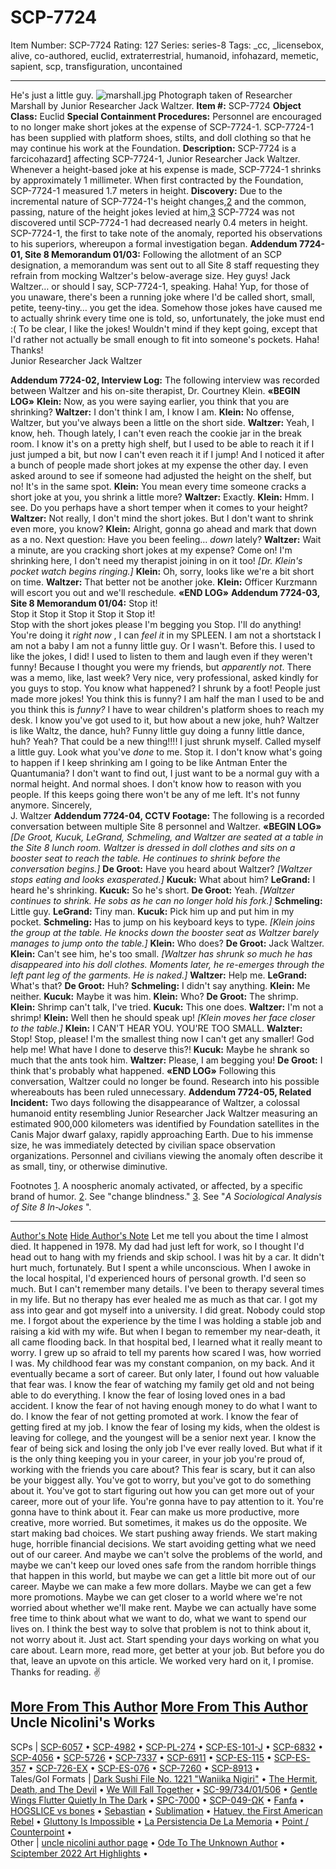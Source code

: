 # SCP-7724
Item Number: SCP-7724
Rating: 127
Series: series-8
Tags: _cc, _licensebox, alive, co-authored, euclid, extraterrestrial, humanoid, infohazard, memetic, sapient, scp, transfiguration, uncontained

---

He's just a little guy.
![marshall.jpg](https://scp-wiki.wdfiles.com/local--files/scp-7724/marshall.jpg)
Photograph taken of Researcher Marshall by Junior Researcher Jack Waltzer.
**Item #:** SCP-7724
**Object Class:** Euclid
**Special Containment Procedures:** Personnel are encouraged to no longer make short jokes at the expense of SCP-7724-1. SCP-7724-1 has been supplied with platform shoes, stilts, and doll clothing so that he may continue his work at the Foundation.
**Description:** SCP-7724 is a farcicohazard[1](javascript:;) affecting SCP-7724-1, Junior Researcher Jack Waltzer. Whenever a height-based joke at his expense is made, SCP-7724-1 shrinks by approximately 1 millimeter. When first contracted by the Foundation, SCP-7724-1 measured 1.7 meters in height.
**Discovery:** Due to the incremental nature of SCP-7724-1's height changes,[2](javascript:;) and the common, passing, nature of the height jokes levied at him,[3](javascript:;) SCP-7724 was not discovered until SCP-7724-1 had decreased nearly 0.4 meters in height. SCP-7724-1, the first to take note of the anomaly, reported his observations to his superiors, whereupon a formal investigation began.
**Addendum 7724-01, Site 8 Memorandum 01/03:** Following the allotment of an SCP designation, a memorandum was sent out to all Site 8 staff requesting they refrain from mocking Waltzer's below-average size.
Hey guys! Jack Waltzer… or should I say, SCP-7724-1, speaking. Haha!
Yup, for those of you unaware, there's been a running joke where I'd be called short, small, petite, teeny-tiny… you get the idea. Somehow those jokes have caused me to actually shrink every time one is told, so, unfortunately, the joke must end :(
To be clear, I like the jokes! Wouldn't mind if they kept going, except that I'd rather not actually be small enough to fit into someone's pockets. Haha!
Thanks!  
Junior Researcher Jack Waltzer
  
**Addendum 7724-02, Interview Log:** The following interview was recorded between Waltzer and his on-site therapist, Dr. Courtney Klein. 
**«BEGIN LOG»**
**Klein:** Now, as you were saying earlier, you think that you are shrinking?
**Waltzer:** I don't think I am, I know I am.
**Klein:** No offense, Waltzer, but you've always been a little on the short side.
**Waltzer:** Yeah, I know, heh. Though lately, I can't even reach the cookie jar in the break room. I know it's on a pretty high shelf, but I used to be able to reach it if I just jumped a bit, but now I can't even reach it if I jump! And I noticed it after a bunch of people made short jokes at my expense the other day. I even asked around to see if someone had adjusted the height on the shelf, but no! It's in the same spot.
**Klein:** You mean every time someone cracks a short joke at you, you shrink a little more?
**Waltzer:** Exactly.
**Klein:** Hmm. I see. Do you perhaps have a short temper when it comes to your height?
**Waltzer:** Not really, I don't mind the short jokes. But I don't want to shrink even more, you know?
**Klein:** Alright, gonna go ahead and mark that down as a no. Next question: Have you been feeling…
_down_
lately?
**Waltzer:** Wait a minute, are you cracking short jokes at my expense? Come on! I'm shrinking here, I don't need my therapist joining in on it too!
_[Dr. Klein's pocket watch begins ringing.]_
**Klein:** Oh, sorry, looks like we're a bit short on time.
**Waltzer:** That better not be another joke.
**Klein:** Officer Kurzmann will escort you out and we'll reschedule.
**«END LOG»**
**Addendum 7724-03, Site 8 Memorandum 01/04:**
Stop it!  
Stop it Stop it Stop it Stop it Stop it!  
Stop with the short jokes please I'm begging you Stop.
I'll do anything!
You're doing it _right now_ , I can _feel it_ in my SPLEEN.
I am not a shortstack I am not a baby I am not a funny little guy.
Or I wasn't. Before this.
I used to like the jokes, I did! I used to listen to them and laugh even if they weren't funny! Because I thought you were my friends, but _apparently not_.
There was a memo, like, last week? Very nice, very professional, asked kindly for you guys to stop. You know what happened? I shrunk by a foot! People just made more jokes!
You think this is funny?
I am half the man I used to be and you think this is _funny?_
I have to wear children's platform shoes to reach my desk.
I know you've got used to it, but how about a new joke, huh? Waltzer is like Waltz, the dance, huh? Funny little guy doing a funny little dance, huh? Yeah? That could be a new thing!!!!
I just shrunk myself. Called myself a little guy. Look what you've _done_ to me.
Stop it. I don't know what's going to happen if I keep shrinking am I going to be like Antman Enter the Quantumania?
I don't want to find out, I just want to be a normal guy with a normal height. And normal shoes.
I don't know how to reason with you people. If this keeps going there won't be any of me left.
It's not funny anymore.
Sincerely,  
J. Waltzer
**Addendum 7724-04, CCTV Footage:** The following is a recorded conversation between multiple Site 8 personnel and Waltzer.
**«BEGIN LOG»**
_[De Groot, Kucuk, LeGrand, Schmeling, and Waltzer are seated at a table in the Site 8 lunch room. Waltzer is dressed in doll clothes and sits on a booster seat to reach the table. He continues to shrink before the conversation begins.]_
**De Groot:** Have you heard about Waltzer?
_[Waltzer stops eating and looks exasperated.]_
**Kucuk:** What about him?
**LeGrand:** I heard he's shrinking.
**Kucuk:** So he's short.
**De Groot:** Yeah.
_[Waltzer continues to shrink. He sobs as he can no longer hold his fork.]_
**Schmeling:** Little guy.
**LeGrand:** Tiny man.
**Kucuk:** Pick him up and put him in my pocket.
**Schmeling:** Has to jump on his keyboard keys to type.
_[Klein joins the group at the table. He knocks down the booster seat as Waltzer barely manages to jump onto the table.]_
**Klein:** Who does?
**De Groot:** Jack Waltzer.
**Klein:** Can't see him, he's too small.
_[Waltzer has shrunk so much he has disappeared into his doll clothes. Moments later, he re-emerges through the left pant leg of the garments. He is naked.]_
**Waltzer:** Help me.
**LeGrand:** What's that?
**De Groot:** Huh?
**Schmeling:** I didn't say anything.
**Klein:** Me neither.
**Kucuk:** Maybe it was him.
**Klein:** Who?
**De Groot:** The shrimp.
**Klein:** Shrimp can't talk, I've tried.
**Kucuk:** This one does.
**Waltzer:** I'm not a shrimp!
**Klein:** Well then he should speak up!
_[Klein moves her face closer to the table.]_
**Klein:** I CAN'T HEAR YOU. YOU'RE TOO SMALL.
**Walzter:** Stop! Stop, please! I'm the smallest thing now I can't get any smaller! God help me! What have I done to deserve this?!
**Kucuk:** Maybe he shrank so much that the ants took him.
**Waltzer:** Please, I am begging you!
**De Groot:** I think that's probably what happened.
**«END LOG»**
Following this conversation, Waltzer could no longer be found. Research into his possible whereabouts has been ruled unnecessary.
**Addendum 7724-05, Related Incident:** Two days following the disappearance of Waltzer, a colossal humanoid entity resembling Junior Researcher Jack Waltzer measuring an estimated 900,000 kilometers was identified by Foundation satellites in the Canis Major dwarf galaxy, rapidly approaching Earth. Due to his immense size, he was immediately detected by civilian space observation organizations. Personnel and civilians viewing the anomaly often describe it as small, tiny, or otherwise diminutive.
  
  

Footnotes
[1](javascript:;). A noospheric anomaly activated, or affected, by a specific brand of humor.
[2](javascript:;). See "change blindness."
[3](javascript:;). See "_A Sociological Analysis of Site 8 In-Jokes_ ".
* * *
[Author's Note](javascript:;)
[Hide Author's Note](javascript:;)
Let me tell you about the time I almost died.
It happened in 1978. My dad had just left for work, so I thought I'd head out to hang with my friends and skip school.
I was hit by a car. It didn't hurt much, fortunately. But I spent a while unconscious. When I awoke in the local hospital, I'd experienced hours of personal growth. I'd seen so much. But I can't remember many details.
I've been to therapy several times in my life. But no therapy has ever healed me as much as that car. I got my ass into gear and got myself into a university. I did great. Nobody could stop me. I forgot about the experience by the time I was holding a stable job and raising a kid with my wife.
But when I began to remember my near-death, it all came flooding back.
In that hospital bed, I learned what it really meant to worry. I grew up so afraid to tell my parents how scared I was, how worried I was.
My childhood fear was my constant companion, on my back. And it eventually became a sort of career. But only later, I found out how valuable that fear was.
I know the fear of watching my family get old and not being able to do everything.
I know the fear of losing loved ones in a bad accident.
I know the fear of not having enough money to do what I want to do.
I know the fear of not getting promoted at work.
I know the fear of getting fired at my job.
I know the fear of losing my kids, when the oldest is leaving for college, and the youngest will be a senior next year.
I know the fear of being sick and losing the only job I've ever really loved.
But what if it is the only thing keeping you in your career, in your job you're proud of, working with the friends you care about?
This fear is scary, but it can also be your biggest ally.
You've got to worry, but you've got to do something about it. You've got to start figuring out how you can get more out of your career, more out of your life. You're gonna have to pay attention to it. You're gonna have to think about it.
Fear can make us more productive, more creative, more worried. But sometimes, it makes us do the opposite. We start making bad choices. We start pushing away friends. We start making huge, horrible financial decisions. We start avoiding getting what we need out of our career.
And maybe we can't solve the problems of the world, and maybe we can't keep our loved ones safe from the random horrible things that happen in this world, but maybe we can get a little bit more out of our career.
Maybe we can make a few more dollars. Maybe we can get a few more promotions. Maybe we can get closer to a world where we're not worried about whether we'll make rent. Maybe we can actually have some free time to think about what we want to do, what we want to spend our lives on.
I think the best way to solve that problem is not to think about it, not worry about it. Just act. Start spending your days working on what you care about. Learn more, read more, get better at your job.
But before you do that, leave an upvote on this article. We worked very hard on it, I promise.
Thanks for reading. ✌️
  
  
  
  

[More From This Author](javascript:;)
[More From This Author](javascript:;)
Uncle Nicolini's Works  
---  
SCPs |  [SCP-6057](/scp-6057) • [SCP-4982](/scp-4982) • [SCP-PL-274](/scp-pl-274) • [SCP-ES-101-J](/scp-es-101-j) • [SCP-6832](/scp-6832) • [SCP-4056](/scp-4056) • [SCP-5726](/scp-5726) • [SCP-7337](/scp-7337) • [SCP-6911](/scp-6911) • [SCP-ES-115](/scp-es-115) • [SCP-ES-357](/scp-es-357) • [SCP-726-EX](/scp-726-ex) • [SCP-ES-076](/scp-es-076) • [SCP-7260](/scp-7260) • [SCP-8913](/scp-8913) •  
Tales/GoI Formats |  [Dark Sushi File No. 1221 "Waniika Nigiri"](/dark-sushi-file-no-1221) • [The Hermit, Death, and The Devil](/the-hermit-death-and-the-devil) • [We Will Fall Together](/we-will-fall-together) • [SC-99/734/01/506](/sc-99-734-01-506) • [Gentle Wings Flutter Quietly In The Dark](/gentle-wings-flutter-quietly-in-the-dark) • [SPC-7000](/spc-7000) • [SCP-049-ΩK](/omega-k-049) • [Fanfa](/fanfa) • [HOGSLICE vs bones](/hogslice-vs-bones) • [Sebastian](/sebastian) • [Sublimation](/sublimation) • [Hatuey, the First American Rebel](/hatuey) • [Gluttony Is Impossible](/gluttony-is-impossible) • [La Persistencia De La Memoria](/la-persistencia-de-la-memoria) • [Point / Counterpoint](/point-counterpoint) •  
Other |  [uncle nicolini author page](/uncle-nicolini-author-page) • [Ode To The Unknown Author](/ode-to-the-unknown-author) • [Sciptember 2022 Art Highlights](/sciptember-2022-art) •
